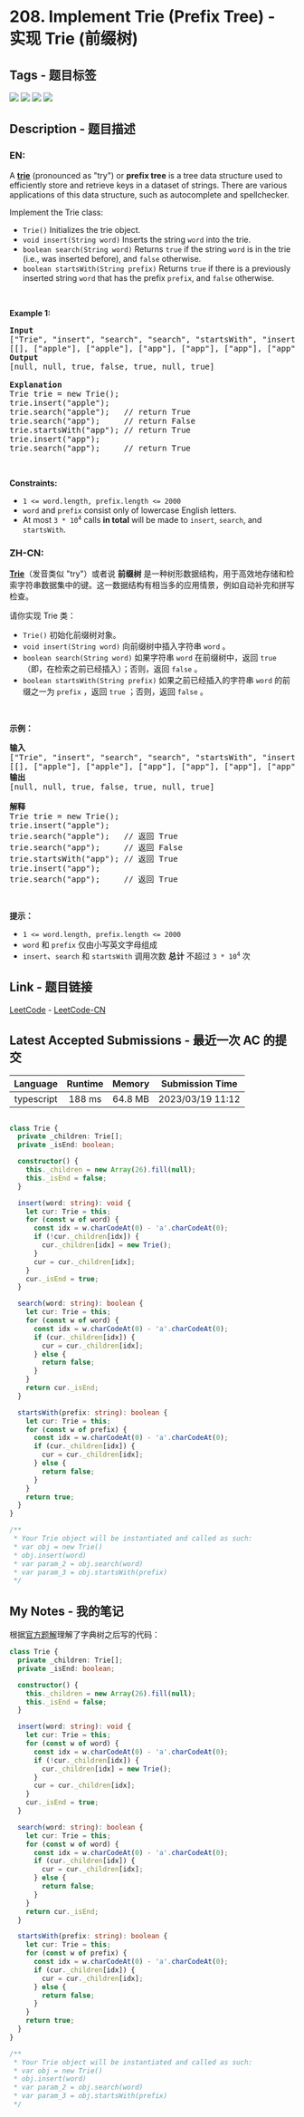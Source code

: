 
# 208. Implement Trie (Prefix Tree) - 实现 Trie (前缀树)

## Tags - 题目标签

 <img src="https://img.shields.io/badge/Design-设计-blue.svg">   <img src="https://img.shields.io/badge/Trie-字典树-blue.svg">   <img src="https://img.shields.io/badge/Hash Table-哈希表-blue.svg">   <img src="https://img.shields.io/badge/String-字符串-blue.svg">  


## Description - 题目描述

### EN:
<p>A <a href="https://en.wikipedia.org/wiki/Trie" target="_blank"><strong>trie</strong></a> (pronounced as &quot;try&quot;) or <strong>prefix tree</strong> is a tree data structure used to efficiently store and retrieve keys in a dataset of strings. There are various applications of this data structure, such as autocomplete and spellchecker.</p>

<p>Implement the Trie class:</p>

<ul>
	<li><code>Trie()</code> Initializes the trie object.</li>
	<li><code>void insert(String word)</code> Inserts the string <code>word</code> into the trie.</li>
	<li><code>boolean search(String word)</code> Returns <code>true</code> if the string <code>word</code> is in the trie (i.e., was inserted before), and <code>false</code> otherwise.</li>
	<li><code>boolean startsWith(String prefix)</code> Returns <code>true</code> if there is a previously inserted string <code>word</code> that has the prefix <code>prefix</code>, and <code>false</code> otherwise.</li>
</ul>

<p>&nbsp;</p>
<p><strong class="example">Example 1:</strong></p>

<pre>
<strong>Input</strong>
[&quot;Trie&quot;, &quot;insert&quot;, &quot;search&quot;, &quot;search&quot;, &quot;startsWith&quot;, &quot;insert&quot;, &quot;search&quot;]
[[], [&quot;apple&quot;], [&quot;apple&quot;], [&quot;app&quot;], [&quot;app&quot;], [&quot;app&quot;], [&quot;app&quot;]]
<strong>Output</strong>
[null, null, true, false, true, null, true]

<strong>Explanation</strong>
Trie trie = new Trie();
trie.insert(&quot;apple&quot;);
trie.search(&quot;apple&quot;);   // return True
trie.search(&quot;app&quot;);     // return False
trie.startsWith(&quot;app&quot;); // return True
trie.insert(&quot;app&quot;);
trie.search(&quot;app&quot;);     // return True
</pre>

<p>&nbsp;</p>
<p><strong>Constraints:</strong></p>

<ul>
	<li><code>1 &lt;= word.length, prefix.length &lt;= 2000</code></li>
	<li><code>word</code> and <code>prefix</code> consist only of lowercase English letters.</li>
	<li>At most <code>3 * 10<sup>4</sup></code> calls <strong>in total</strong> will be made to <code>insert</code>, <code>search</code>, and <code>startsWith</code>.</li>
</ul>


### ZH-CN:
<p><strong><a href="https://baike.baidu.com/item/字典树/9825209?fr=aladdin" target="_blank">Trie</a></strong>（发音类似 "try"）或者说 <strong>前缀树</strong> 是一种树形数据结构，用于高效地存储和检索字符串数据集中的键。这一数据结构有相当多的应用情景，例如自动补完和拼写检查。</p>

<p>请你实现 Trie 类：</p>

<ul>
	<li><code>Trie()</code> 初始化前缀树对象。</li>
	<li><code>void insert(String word)</code> 向前缀树中插入字符串 <code>word</code> 。</li>
	<li><code>boolean search(String word)</code> 如果字符串 <code>word</code> 在前缀树中，返回 <code>true</code>（即，在检索之前已经插入）；否则，返回 <code>false</code> 。</li>
	<li><code>boolean startsWith(String prefix)</code> 如果之前已经插入的字符串 <code>word</code> 的前缀之一为 <code>prefix</code> ，返回 <code>true</code> ；否则，返回 <code>false</code> 。</li>
</ul>

<p> </p>

<p><strong>示例：</strong></p>

<pre>
<strong>输入</strong>
["Trie", "insert", "search", "search", "startsWith", "insert", "search"]
[[], ["apple"], ["apple"], ["app"], ["app"], ["app"], ["app"]]
<strong>输出</strong>
[null, null, true, false, true, null, true]

<strong>解释</strong>
Trie trie = new Trie();
trie.insert("apple");
trie.search("apple");   // 返回 True
trie.search("app");     // 返回 False
trie.startsWith("app"); // 返回 True
trie.insert("app");
trie.search("app");     // 返回 True
</pre>

<p> </p>

<p><strong>提示：</strong></p>

<ul>
	<li><code>1 <= word.length, prefix.length <= 2000</code></li>
	<li><code>word</code> 和 <code>prefix</code> 仅由小写英文字母组成</li>
	<li><code>insert</code>、<code>search</code> 和 <code>startsWith</code> 调用次数 <strong>总计</strong> 不超过 <code>3 * 10<sup>4</sup></code> 次</li>
</ul>



## Link - 题目链接

[LeetCode](https://leetcode.com/problems/implement-trie-prefix-tree/description/)  -  [LeetCode-CN](https://leetcode.cn/problems/implement-trie-prefix-tree/description/)
## Latest Accepted Submissions - 最近一次 AC 的提交


| Language | Runtime | Memory | Submission Time |
|:---:|:---:|:---:|:---:|
| typescript  | 188 ms | 64.8 MB | 2023/03/19 11:12 |

```typescript

class Trie {
  private _children: Trie[];
  private _isEnd: boolean;

  constructor() {
    this._children = new Array(26).fill(null);
    this._isEnd = false;
  }

  insert(word: string): void {
    let cur: Trie = this;
    for (const w of word) {
      const idx = w.charCodeAt(0) - 'a'.charCodeAt(0);
      if (!cur._children[idx]) {
        cur._children[idx] = new Trie();
      }
      cur = cur._children[idx];
    }
    cur._isEnd = true;
  }

  search(word: string): boolean {
    let cur: Trie = this;
    for (const w of word) {
      const idx = w.charCodeAt(0) - 'a'.charCodeAt(0);
      if (cur._children[idx]) {
        cur = cur._children[idx];
      } else {
        return false;
      }
    }
    return cur._isEnd;
  }

  startsWith(prefix: string): boolean {
    let cur: Trie = this;
    for (const w of prefix) {
      const idx = w.charCodeAt(0) - 'a'.charCodeAt(0);
      if (cur._children[idx]) {
        cur = cur._children[idx];
      } else {
        return false;
      }
    }
    return true;
  }
}

/**
 * Your Trie object will be instantiated and called as such:
 * var obj = new Trie()
 * obj.insert(word)
 * var param_2 = obj.search(word)
 * var param_3 = obj.startsWith(prefix)
 */

```
## My Notes - 我的笔记


根据[官方题解](https://leetcode.cn/problems/implement-trie-prefix-tree/solutions/)理解了字典树之后写的代码：
```typescript
class Trie {
  private _children: Trie[];
  private _isEnd: boolean;

  constructor() {
    this._children = new Array(26).fill(null);
    this._isEnd = false;
  }

  insert(word: string): void {
    let cur: Trie = this;
    for (const w of word) {
      const idx = w.charCodeAt(0) - 'a'.charCodeAt(0);
      if (!cur._children[idx]) {
        cur._children[idx] = new Trie();
      }
      cur = cur._children[idx];
    }
    cur._isEnd = true;
  }

  search(word: string): boolean {
    let cur: Trie = this;
    for (const w of word) {
      const idx = w.charCodeAt(0) - 'a'.charCodeAt(0);
      if (cur._children[idx]) {
        cur = cur._children[idx];
      } else {
        return false;
      }
    }
    return cur._isEnd;
  }

  startsWith(prefix: string): boolean {
    let cur: Trie = this;
    for (const w of prefix) {
      const idx = w.charCodeAt(0) - 'a'.charCodeAt(0);
      if (cur._children[idx]) {
        cur = cur._children[idx];
      } else {
        return false;
      }
    }
    return true;
  }
}

/**
 * Your Trie object will be instantiated and called as such:
 * var obj = new Trie()
 * obj.insert(word)
 * var param_2 = obj.search(word)
 * var param_3 = obj.startsWith(prefix)
 */
```

